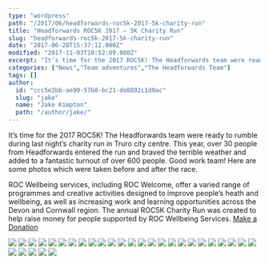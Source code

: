 ```yaml
---
type: "wordpress"
path: "/2017/06/headforwards-roc5k-2017-5k-charity-run"
title: "Headforwards ROC5K 2017 – 5K Charity Run"
slug: "headforwards-roc5k-2017-5k-charity-run"
date: "2017-06-28T15:37:12.000Z"
modified: "2017-11-03T10:52:09.000Z"
excerpt: "It’s time for the 2017 ROC5K! The Headforwards team were ready to rumble during last night’s charity run in Truro city centre. This year, over 30 people from Headforwards entered the run and braved the terrible weather and added to a fantastic turnout of over 600 people. Good work team! Here are some photos which …"
categories: ["News","Team adventures","The Headforwards Team"]
tags: []
author:
  id: "ccc5e2bb-ae99-57b8-bc21-de8892c1d0ac"
  slug: "jake"
  name: "Jake Kimpton"
  path: "/author/jake/"
---
```

It’s time for the 2017 ROC5K! The Headforwards team were ready to rumble during last night’s charity run in Truro city centre. This year, over 30 people from Headforwards entered the run and braved the terrible weather and added to a fantastic turnout of over 600 people. Good work team! Here are some photos which were taken before and after the race.

ROC Wellbeing services, including ROC Welcome, offer a varied range of programmes and creative activities designed to improve people’s heath and wellbeing, as well as increasing work and learning opportunities across the Devon and Cornwall region. The annual ROC5K Charity Run was created to help raise money for people supported by ROC Wellbeing Services. [Make a Donation](https://www.unitedresponse.org.uk/donate/donate-now/5/credit-card)

<section class="gallery">


![](/wp-content/uploads/2017/06/IMG_0425-web-2048.jpg)
![](/wp-content/uploads/2017/06/IMG_7270.jpg)
![](/wp-content/uploads/2017/06/IMG_7271.jpg)
![](/wp-content/uploads/2017/06/IMG_7279.jpg)
![](/wp-content/uploads/2017/06/IMG_7281.jpg)
![](/wp-content/uploads/2017/06/IMG_7283.jpg)
![](/wp-content/uploads/2017/06/IMG_7300.jpg)
![](/wp-content/uploads/2017/06/IMG_7302.jpg)
![](/wp-content/uploads/2017/06/IMG_7342.jpg)
![](/wp-content/uploads/2017/06/IMG_7346.jpg)
![](/wp-content/uploads/2017/06/IMG_7359.jpg)
![](/wp-content/uploads/2017/06/IMG_7365.jpg)
![](/wp-content/uploads/2017/06/IMG_7378.jpg)
![](/wp-content/uploads/2017/06/IMG_7392.jpg)
![](/wp-content/uploads/2017/06/IMG_7394.jpg)
![](/wp-content/uploads/2017/06/IMG_7396.jpg)
![](/wp-content/uploads/2017/06/IMG_7418.jpg)
![](/wp-content/uploads/2017/06/IMG_7436.jpg)
![](/wp-content/uploads/2017/06/IMG_7490.jpg)
![](/wp-content/uploads/2017/06/IMG_7492.jpg)
![](/wp-content/uploads/2017/06/IMG_7495.jpg)
![](/wp-content/uploads/2017/06/IMG_7499.jpg)
![](/wp-content/uploads/2017/06/IMG_7501.jpg)
![](/wp-content/uploads/2017/06/IMG_7504.jpg)
![](/wp-content/uploads/2017/06/IMG_7512.jpg)
![](/wp-content/uploads/2017/06/IMG_7529.jpg)
![](/wp-content/uploads/2017/06/IMG_7538.jpg)
![](/wp-content/uploads/2017/06/IMG_7563.jpg)
![](/wp-content/uploads/2017/06/IMG_7570.jpg)
![](/wp-content/uploads/2017/06/IMG_7582.jpg)

</section>

